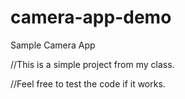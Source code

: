 # camera-app-demo
Sample Camera App

//This is a simple project from my class.

//Feel free to test the code if it works.
